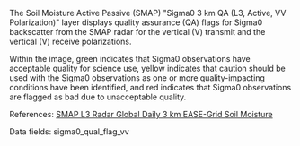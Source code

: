 The Soil Moisture Active Passive (SMAP) "Sigma0 3 km QA (L3, Active, VV Polarization)" layer displays quality assurance (QA) flags for Sigma0 backscatter from the SMAP radar for the vertical (V) transmit and the vertical (V) receive polarizations.

Within the image, green indicates that Sigma0 observations have acceptable quality for science use, yellow indicates that caution should be used with the Sigma0 observations as one or more quality-impacting conditions have been identified, and red indicates that Sigma0 observations are flagged as bad due to unacceptable quality.

References: [SMAP L3 Radar Global Daily 3 km EASE-Grid Soil Moisture](http://nsidc.org/data/spl3sma/)

Data fields: sigma0_qual_flag_vv

